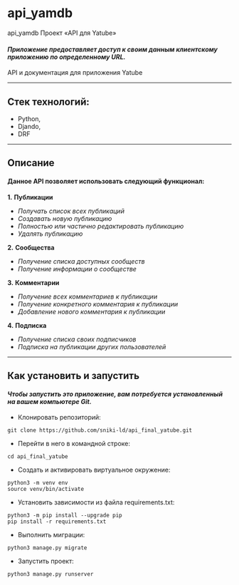 # api_yamdb
api_yamdb
 Проект «API для Yatube»
#### **_Приложение предоставляет доступ к своим данным клиентскому приложению по определенному URL._**
API и документация для приложения Yatube
___
## Стек технологий:
- Python,
- Djando,
- DRF
___
## Описание
#### Данное API позволяет использовать следующий функционал:

__1.__ __Публикации__

-  _Получать список всех публикаций_
-  _Создавать новую публикацию_
- _Полностью или частично редактировать публикацию_
- _Удалять публикацию_

__2.__ __Сообщества__

- _Получение списка доступных сообществ_
- _Получение информации о сообществе_

__3.__ __Комментарии__
- _Получение всех комментариев к публикации_
- _Получение конкретного комментария к публикации_
- _Добавление нового комментария к публикации_

__4.__ __Подписка__
- _Получение списка своих подписчиков_
- _Подписка на публикации других пользователей_
___
## Как установить и запустить
#### **_Чтобы запустить это приложение, вам потребуeтся установленный на вашем компьютере Git._**

* Клонировать репозиторий:
```
git clone https://github.com/sniki-ld/api_final_yatube.git
```
* Перейти в него в командной строке:
```
cd api_final_yatube
```
* Cоздать и активировать виртуальное окружение:
```
python3 -m venv env
source venv/bin/activate
```
* Установить зависимости из файла requirements.txt:
```
python3 -m pip install --upgrade pip
pip install -r requirements.txt
```
* Выполнить миграции:
```
python3 manage.py migrate
```
* Запустить проект:
```
python3 manage.py runserver
